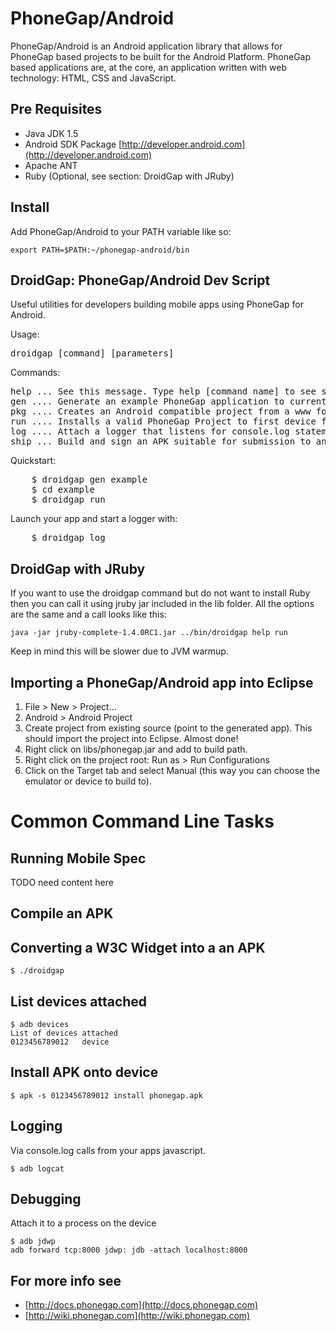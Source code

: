 PhoneGap/Android
================
PhoneGap/Android is an Android application library that allows for PhoneGap based projects to be built for the Android Platform. PhoneGap based applications are, at the core, an application written with web technology: HTML, CSS and JavaScript. 

Pre Requisites
--------------
- Java JDK 1.5
- Android SDK Package [http://developer.android.com](http://developer.android.com)
- Apache ANT
- Ruby (Optional, see section: DroidGap with JRuby)

Install
-------

Add PhoneGap/Android to your PATH variable like so:

    export PATH=$PATH:~/phonegap-android/bin

DroidGap: PhoneGap/Android Dev Script
-------------------------------------

Useful utilities for developers building mobile apps using PhoneGap for Android.

Usage:

<pre>droidgap [command] [parameters]</pre>

Commands:    

<pre>
help ... See this message. Type help [command name] to see specific help topics.
gen .... Generate an example PhoneGap application to current directory.
pkg .... Creates an Android compatible project from a www folder. Careful, this clobbers previous packaging.
run .... Installs a valid PhoneGap Project to first device found.
log .... Attach a logger that listens for console.log statements.
ship ... Build and sign an APK suitable for submission to an Android Marketplace.
</pre>

Quickstart:

<pre>
    $ droidgap gen example 
    $ cd example
    $ droidgap run
</pre>

Launch your app and start a logger with:

<pre>
    $ droidgap log
</pre>

DroidGap with JRuby
-------------------

If you want to use the droidgap command but do not want to install Ruby then you can call it using jruby jar included in the lib folder. All the options are the same and a call looks like this:

    java -jar jruby-complete-1.4.0RC1.jar ../bin/droidgap help run
    
Keep in mind this will be slower due to JVM warmup.

Importing a PhoneGap/Android app into Eclipse
---------------------------------------------

1. File > New > Project...
2. Android > Android Project
3. Create project from existing source (point to the generated app). This should import the project into Eclipse. Almost done!
4. Right click on libs/phonegap.jar and add to build path.
5. Right click on the project root: Run as > Run Configurations
6. Click on the Target tab and select Manual (this way you can choose the emulator or device to build to).


Common Command Line Tasks
=========================

Running Mobile Spec
---

TODO need content here
    
Compile an APK
---

Converting a W3C Widget into a an APK
---

    $ ./droidgap

List devices attached
---

    $ adb devices 
    List of devices attached 
    0123456789012	device

Install APK onto device
---

    $ apk -s 0123456789012 install phonegap.apk
    
Logging 
---

Via console.log calls from your apps javascript.

    $ adb logcat
    
Debugging
---
    
Attach it to a process on the device

    $ adb jdwp
    adb forward tcp:8000 jdwp: jdb -attach localhost:8000
    
    
For more info see
-----------------
- [http://docs.phonegap.com](http://docs.phonegap.com)
- [http://wiki.phonegap.com](http://wiki.phonegap.com)